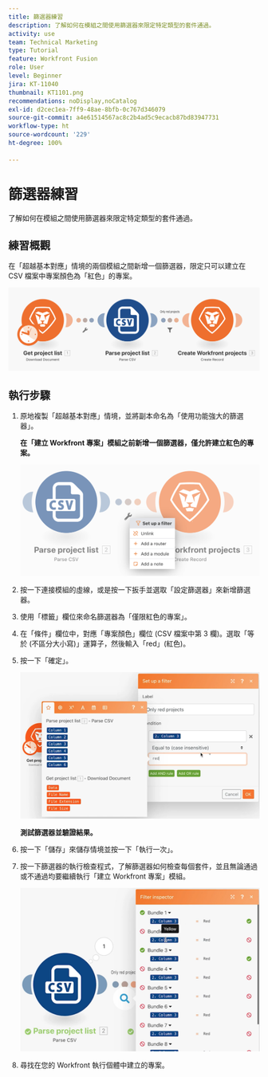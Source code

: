 ```yaml
---
title: 篩選器練習
description: 了解如何在模組之間使用篩選器來限定特定類型的套件通過。
activity: use
team: Technical Marketing
type: Tutorial
feature: Workfront Fusion
role: User
level: Beginner
jira: KT-11040
thumbnail: KT1101.png
recommendations: noDisplay,noCatalog
exl-id: d2cec1ea-7ff9-48ae-8bfb-0c767d346079
source-git-commit: a4e61514567ac8c2b4ad5c9ecacb87bd83947731
workflow-type: ht
source-wordcount: '229'
ht-degree: 100%

---
```


# 篩選器練習

了解如何在模組之間使用篩選器來限定特定類型的套件通過。

## 練習概觀

在「超越基本對應」情境的兩個模組之間新增一個篩選器，限定只可以建立在 CSV 檔案中專案顏色為「紅色」的專案。

![篩選器影像 1](../12-exercises/assets/filters-walkthrough-1.png)

## 執行步驟

1. 原地複製「超越基本對應」情境，並將副本命名為「使用功能強大的篩選器」。

   **在「建立 Workfront 專案」模組之前新增一個篩選器，僅允許建立紅色的專案。**

   ![篩選器影像 2](../12-exercises/assets/filters-walkthrough-2.png)

1. 按一下連接模組的虛線，或是按一下扳手並選取「設定篩選器」來新增篩選器。
1. 使用「標籤」欄位來命名篩選器為「僅限紅色的專案」。
1. 在「條件」欄位中，對應「專案顏色」欄位 (CSV 檔案中第 3 欄)。選取「等於 (不區分大小寫)」運算子，然後輸入「red」(紅色)。
1. 按一下「確定」。

   ![篩選器影像 3](../12-exercises/assets/filters-walkthrough-3.png)

   **測試篩選器並驗證結果。**

1. 按一下「儲存」來儲存情境並按一下「執行一次」。
1. 按一下篩選器的執行檢查程式，了解篩選器如何檢查每個套件，並且無論通過或不通過均要繼續執行「建立 Workfront 專案」模組。

   ![篩選器影像 4](../12-exercises/assets/filters-walkthrough-4.png)

1. 尋找在您的 Workfront 執行個體中建立的專案。

